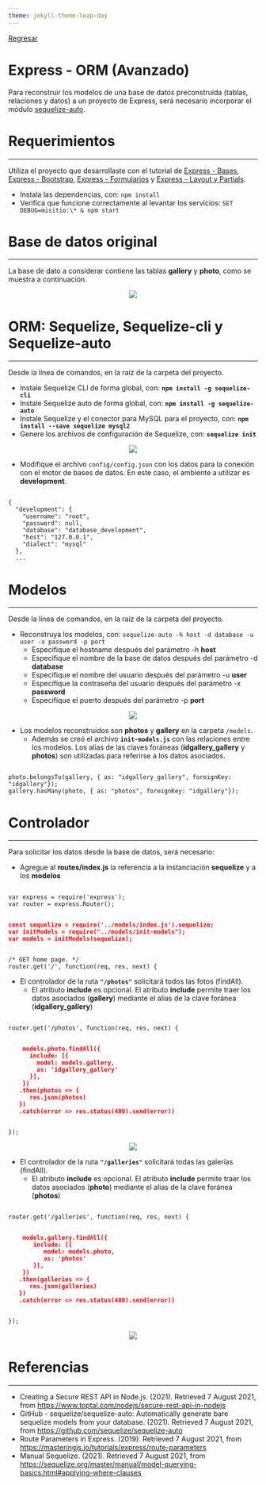 ```yaml
---
theme: jekyll-theme-leap-day
---
```


[Regresar](/DAWM/)

Express - ORM (Avanzado)
==========================================

Para reconstruir los modelos de una base de datos preconstruida (tablas, relaciones y datos) a un proyecto de Express, será necesario incorporar el módulo [sequelize-auto](https://www.npmjs.com/package/sequelize-auto).


Requerimientos
===================

* * *

Utiliza el proyecto que desarrollaste con el tutorial de [Express - Bases](https://dawfiec.github.io/DAWM/tutoriales/express_bases.html), [Express - Bootstrap](https://dawfiec.github.io/DAWM/tutoriales/express_bootstrap.html), [Express - Formularios](https://dawfiec.github.io/DAWM/tutoriales/express_forms.html) y [Express - Layout y Partials](https://dawfiec.github.io/DAWM/tutoriales/express_partials.html).

* Instala las dependencias, con: `npm install`
* Verifica que funcione correctamente al levantar los servicios: `SET DEBUG=misitio:\* & npm start`

Base de datos original
======================
* * *

La base de dato a considerar contiene las tablas **gallery** y **photo**, como se muestra a continuación.

<p align="center">
  <img src="imagenes/modelEER.png">
</p>

ORM: Sequelize, Sequelize-cli y Sequelize-auto
==============================================
* * *

Desde la línea de comandos, en la raíz de la carpeta del proyecto.

* Instale Sequelize CLI de forma global, con: **`npm install -g sequelize-cli`**
* Instale Sequelize auto de forma global, con: **`npm install -g sequelize-auto`**
* Instale Sequelize y el conector para MySQL para el proyecto, con: **`npm install --save sequelize mysql2`**
* Genere los archivos de configuración de Sequelize, con: **`sequelize init`**  

<p align="center">
  <img src="imagenes/sequelizeinit.JPG">
</p>

* Modifique el archivo `config/config.json` con los datos para la conexión con el motor de bases de datos. En este caso, el ambiente a utilizar es **development**.

<pre><code>
{
  "development": {
    "username": "root",
    "password": null,
    "database": "database_development",
    "host": "127.0.0.1",
    "dialect": "mysql"
  },
  ...
</code></pre>


Modelos
=======
* * *

Desde la línea de comandos, en la raíz de la carpeta del proyecto.

* Reconstruya los modelos, con: `sequelize-auto -h host -d database -u user -x password -p port`
  + Especifique el hostname después del parámetro -h **host**
  + Especifique el nombre de la base de datos después del parámetro  -d **database**
  + Especifique el nombre del usuario después del parámetro -u **user**
  + Especifique la contraseña del usuario después del parámetro -x **password**
  + Especifique el puerto después del parámetro  -p **port**

<p align="center">
  <img src="imagenes/sequelize_auto.png">
</p>

* Los modelos reconstruidos son **photos** y **gallery** en la carpeta `/models`. 
  + Además se creó el archivo **`init-models.js`** con las relaciones entre los modelos. Los alias de las claves foráneas (**idgallery_gallery** y **photos**) son utilizadas para referirse a los datos asociados.

<pre><code>
photo.belongsTo(gallery, { as: "idgallery_gallery", foreignKey: "idgallery"});
gallery.hasMany(photo, { as: "photos", foreignKey: "idgallery"});
</code></pre>


Controlador
===========
* * *

Para solicitar los datos desde la base de datos, será necesario:

* Agregue al **routes/index.js** la referencia a la instanciación **sequelize** y a los **modelos**

<pre><code>
var express = require('express');  
var router = express.Router();  
  
<b style="color:red">
const sequelize = require('../models/index.js').sequelize;
var initModels = require("../models/init-models");
var models = initModels(sequelize);  
</b>  
  
/* GET home page. */  
router.get('/', function(req, res, next) {
</code></pre>

* El controlador de la ruta **`"/photos"`** solicitará todos las fotos (findAll).
  + El atributo **include** es opcional. El atributo **include** permite traer los datos asociados (**gallery**) mediante el alias de la clave foránea (**idgallery_gallery**)

<pre><code>
router.get('/photos', function(req, res, next) {  
  
  	<b style="color:red">
    models.photo.findAll({
      include: [{ 
        model: models.gallery,
        as: 'idgallery_gallery'
      }],
    })
   .then(photos => {
      res.json(photos)
   })
   .catch(error => res.status(400).send(error))
	</b>

});
</code></pre>

<p align="center">
  <img src="imagenes/sequelizeauto_photos.png">
</p>

* El controlador de la ruta **`"/galleries"`** solicitará todas las galerías (findAll).
  + El atributo **include** es opcional. El atributo **include** permite traer los datos asociados (**photo**) mediante el alias de la clave foránea (**photos**)

<pre><code>
router.get('/galleries', function(req, res, next) {  
  
    <b style="color:red">
    models.gallery.findAll({
       include: [{ 
          model: models.photo,
          as: 'photos'
       }],
    })
   .then(galleries => {
      res.json(galleries)
   })
   .catch(error => res.status(400).send(error))
  </b>

});
</code></pre>

<p align="center">
  <img src="imagenes/sequelizeauto_galleries.png">
</p>

Referencias 
===========

* * *

* Creating a Secure REST API in Node.js. (2021). Retrieved 7 August 2021, from https://www.toptal.com/nodejs/secure-rest-api-in-nodejs 
* GitHub - sequelize/sequelize-auto: Automatically generate bare sequelize models from your database. (2021). Retrieved 7 August 2021, from https://github.com/sequelize/sequelize-auto 
* Route Parameters in Express. (2019). Retrieved 7 August 2021, from https://masteringjs.io/tutorials/express/route-parameters
* Manual Sequelize. (2021). Retrieved 7 August 2021, from https://sequelize.org/master/manual/model-querying-basics.html#applying-where-clauses